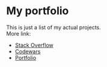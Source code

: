 # My portfolio
This is just a list of my actual projects. \
More link:
- [Stack Overflow](https://stackoverflow.com/users/13216414/dima-vak)
- [Codewars](https://www.codewars.com/users/Sicely)
- [Portfolio](https://vakyla98.github.io)
